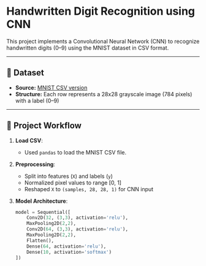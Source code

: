 # Handwritten Digit Recognition using CNN

This project implements a Convolutional Neural Network (CNN) to recognize handwritten digits (0–9) using the MNIST dataset in CSV format.

---

## 📂 Dataset

- **Source:** [MNIST CSV version](https://www.kaggle.com/datasets/oddrationale/mnist-in-csv)
- **Structure:** Each row represents a 28x28 grayscale image (784 pixels) with a label (0–9)

---

## 🚀 Project Workflow

1. **Load CSV**:
   - Used `pandas` to load the MNIST CSV file.

2. **Preprocessing**:
   - Split into features (`X`) and labels (`y`)
   - Normalized pixel values to range [0, 1]
   - Reshaped `X` to `(samples, 28, 28, 1)` for CNN input

3. **Model Architecture**:
   ```python
   model = Sequential([
       Conv2D(32, (3,3), activation='relu'),
       MaxPooling2D(2,2),
       Conv2D(64, (3,3), activation='relu'),
       MaxPooling2D(2,2),
       Flatten(),
       Dense(64, activation='relu'),
       Dense(10, activation='softmax')
   ])
